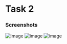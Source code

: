 # Task 2


### Screenshots
![image](https://github.com/Vijaysai445555/Task2/assets/145057437/de5d6eec-6280-44a0-9589-3b897cd973c0)
![image](https://github.com/Vijaysai445555/Task2/assets/145057437/f275890e-1cbc-4357-9d85-e5f342585e11)
![image](https://github.com/Vijaysai445555/Task2/assets/145057437/3cc5ced0-6a76-43d0-a6f5-062901c9d29b)





